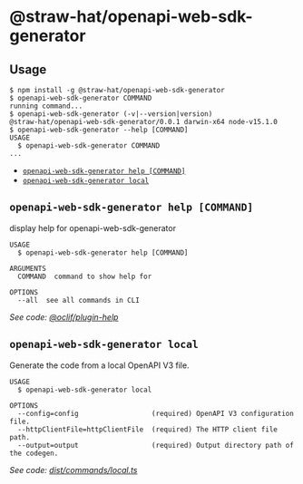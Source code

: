 # @straw-hat/openapi-web-sdk-generator

## Usage
<!-- usage -->
```sh-session
$ npm install -g @straw-hat/openapi-web-sdk-generator
$ openapi-web-sdk-generator COMMAND
running command...
$ openapi-web-sdk-generator (-v|--version|version)
@straw-hat/openapi-web-sdk-generator/0.0.1 darwin-x64 node-v15.1.0
$ openapi-web-sdk-generator --help [COMMAND]
USAGE
  $ openapi-web-sdk-generator COMMAND
...
```
<!-- usagestop -->

<!-- commands -->
* [`openapi-web-sdk-generator help [COMMAND]`](#openapi-web-sdk-generator-help-command)
* [`openapi-web-sdk-generator local`](#openapi-web-sdk-generator-local)

## `openapi-web-sdk-generator help [COMMAND]`

display help for openapi-web-sdk-generator

```
USAGE
  $ openapi-web-sdk-generator help [COMMAND]

ARGUMENTS
  COMMAND  command to show help for

OPTIONS
  --all  see all commands in CLI
```

_See code: [@oclif/plugin-help](https://github.com/oclif/plugin-help/blob/v3.2.0/src/commands/help.ts)_

## `openapi-web-sdk-generator local`

Generate the code from a local OpenAPI V3 file.

```
USAGE
  $ openapi-web-sdk-generator local

OPTIONS
  --config=config                  (required) OpenAPI V3 configuration file.
  --httpClientFile=httpClientFile  (required) The HTTP client file path.
  --output=output                  (required) Output directory path of the codegen.
```

_See code: [dist/commands/local.ts](https://github.com/straw-hat-team/openapi-web-sdk-generator/blob/v0.0.1/dist/commands/local.ts)_
<!-- commandsstop -->
